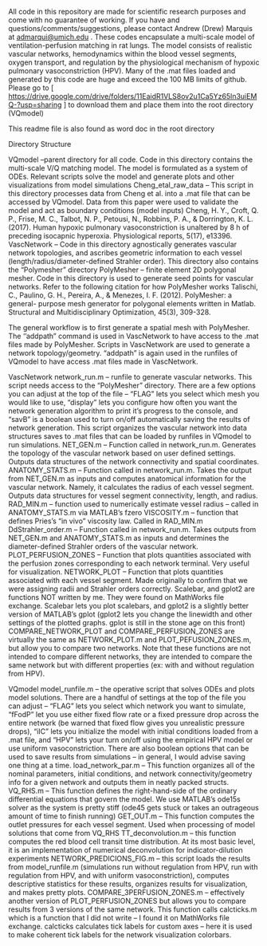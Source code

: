 All code in this repository are made for scientific research purposes and come with no guarantee of working. If you have and questions/comments/suggestions, please contact Andrew (Drew) Marquis at admarqui@umich.edu . These codes encapsulate a multi-scale model of ventilation-perfusion matching in rat lungs. The model consists of realistic vascular networks, hemodynamics within the blood vessel segments, oxygen transport, and regulation by the physiological mechanism of hypoxic pulmonary vasoconstriction (HPV).
Many of the .mat files loaded and generated by this code are huge and exceed the 100 MB limits of github. Please go to [ https://drive.google.com/drive/folders/11EaidR1VLS8ov2u1Ca5Yz65ln3uiEMQ-?usp=sharing ] to download them and place them into the root directory (VQmodel)

This readme file is also found as word doc in the root directory

Directory Structure

VQmodel –parent directory for all code. Code in this directory contains the multi-scale V/Q matching model. The model is formulated as a system of ODEs. Relevant scripts solve the model and generate plots and other visualizations from model simulations
	Cheng_etal_raw_data – This script in this directory processes data from Cheng et al. into a .mat 	file that can be accessed by VQmodel. Data from this paper were used to validate the model and 	act as boundary conditions (model inputs)
	Cheng, H. Y., Croft, Q. P., Frise, M. C., Talbot, N. P., Petousi, N., Robbins, P. A., & Dorrington, K. L. 	(2017). Human hypoxic pulmonary vasoconstriction is unaltered by 8 h of preceding isocapnic 	hyperoxia. Physiological reports, 5(17), e13396.
	VascNetwork – Code in this directory agnostically generates vascular network topologies, and 	ascribes geometric information to each vessel (length/radius/diameter-defined Strahler order). 	This directory also contains the “Polymesher” directory
		PolyMesher – finite element 2D polygonal mesher. Code in this directory is used to 			generate seed points for vascular networks. Refer to the following citation for how 			PolyMesher works
		Talischi, C., Paulino, G. H., Pereira, A., & Menezes, I. F. (2012). PolyMesher: a general-			purpose mesh generator for polygonal elements written in Matlab. Structural and 			Multidisciplinary Optimization, 45(3), 309-328.

The general workflow is to first generate a spatial mesh with PolyMesher. The ‘’addpath” command is used in VascNetwork to have access to the .mat files made by PolyMesher. Scripts in VascNetwork are used to generate a network topology/geometry. “addpath” is again used in the runfiles of VQmodel to have access .mat files made in VascNetwork.

VascNetwork
network_run.m – runfile to generate vascular networks. This script needs access to the “PolyMesher” directory. There are a few options you can adjust at the top of the file – “FLAG” lets you select which mesh you would like to use, “display” lets you configure how often you want the network generation algorithm to print it’s progress to the console, and “savB” is a boolean used to turn on/off automatically saving the results of network generation. This script organizes the vascular network into data structures saves to .mat files that can be loaded by runfiles in VQmodel to run simulations.
	NET_GEN.m – Function called in network_run.m. Generates the topology of the vascular 	network based on user defined settings. Outputs data structures of the network connectivity 	and spatial coordinates.
	ANATOMY_STATS.m – Function called in network_run.m. Takes the output from NET_GEN.m as 	inputs and computes anatomical information for the vascular network. Namely, it calculates the 	radius of each vessel segment. Outputs data structures for vessel segment connectivity, length, 	and radius.
		RAD_MIN.m – function used to numerically estimate vessel radius – called in 				ANATOMY_STATS.m via MATLAB’s fzero
VISCOSITY.m – function that defines Pries’s “in vivo” viscosity law. Called in RAD_MIN.m
	DdStrahler_order.m – Function called in network_run.m. Takes outputs from NET_GEN.m and 	ANATOMY_STATS.m as inputs and determines the diameter-defined Strahler orders of the 	vascular network.
PLOT_PERFUSION_ZONES – Function that plots quantities associated with the perfusion zones corresponding to each network terminal. Very useful for visualization.
	NETWORK_PLOT – Function that plots quantities associated with each vessel segment. Made 	originally to confirm that we were assigning radii and Strahler orders correctly.
Scalebar, and gplot2 are functions NOT written by me. They were found on MathWorks file exchange. Scalebar lets you plot scalebars, and gplot2 is a slightly better version of MATLAB’s gplot (gplot2 lets you change the linewidth and other settings of the plotted graphs. gplot is still in the stone age on this front)
COMPARE_NETWORK_PLOT  and COMPARE_PERFUSION_ZONES are virtually the same as NETWORK_PLOT.m and PLOT_PEFUSION_ZONES.m, but allow you to compare two networks. Note that these functions are not intended to compare different networks, they are intended to compare the same network but with different properties (ex: with and without regulation from HPV).

VQmodel
model_runfile.m – the operative script that solves ODEs and plots model solutions. There are a handful of settings at the top of the file you can adjust – “FLAG” lets you select which network you want to simulate, “fFodP” let you use either fixed flow rate or a fixed pressure drop across the entire network (be warned that fixed flow gives you unrealistic pressure drops), “iIC” lets you initialize the model with initial conditions loaded from a .mat file, and “HPV” lets your turn on/off using the empirical HPV model or use uniform vasoconstriction. There are also boolean options that can be used to save results from simulations – in general, I would advise saving one thing at a time.
	load_network_par.m – This function organizes all of the nominal parameters, initial conditions, 	and network connectivity/geometry info for a given network and outputs them in neatly packed 	structs.
	VQ_RHS.m – This function defines the right-hand-side of the ordinary differential equations that 	govern the model. We use MATLAB’s ode15s solver as the system is pretty stiff (ode45 gets 	stuck or takes an outrageous amount of time to finish running)
	GET_OUT.m – This function computes the outlet pressures for each vessel segment. Used when 	processing of model solutions that come from VQ_RHS
	TT_deconvolution.m – this function computes the red blood cell transit time distribution. At its 	most basic level, it is an implementation of numerical deconvolution for indicator-dilution 	experiments
NETWORK_PREDICIONS_FIG.m – this script loads the results from model_runfile.m (simulations run without regulation from HPV, run with regulation from HPV, and with uniform vasoconstriction), computes descriptive statistics for these results, organizes results for visualization, and makes pretty plots.
	COMPARE_3PERFUSION_ZONES.m – effectively another version of PLOT_PERFUSION_ZONES 	but allows you to compare results from 3 versions of the same network. This function calls 	calcticks.m which is a function that I did not write – I found it on MathWorks file exchange. 	calcticks calculates tick labels for custom axes – here it is used to make coherent tick labels for 	the network visualization colorbars.
